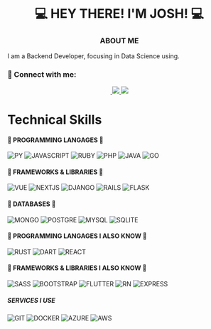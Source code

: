 <h1 align="center">
  💻 HEY THERE! I'M JOSH! 💻
</h1>

<h3 align="center"> ABOUT ME </h3>
<p>I am a Backend Developer, focusing in Data Science using.</p>
  
### 🤝 Connect with me:

<div align="center">
  
  <a href="https://www.linkedin.com/in/joshue-garcia-2805361a8/" target="_blank">
    <img src="https://img.shields.io/badge/LinkedIn-20232A?style=for-the-badge&logo=linkedin&logoColor=white" alt="">
  </a>
  
  <a href="https://www.instagram.com/davettomx/">
    <img src="https://img.shields.io/badge/instagram-20232A?style=for-the-badge&logo=instagram&logoColor=white">
  </a>

  <a href="https://www.tiktok.com/@davetto_mx">
    <img src="https://img.shields.io/badge/tiktok-20232A?style=for-the-badge&logo=tiktok&logoColor=white">
  </a>
</div>

# Technical Skills

#### 💼 PROGRAMMING LANGAGES 💼
![PY](https://img.shields.io/badge/Python-14354C?style=for-the-badge&logo=python&logoColor=white)
![JAVASCRIPT](https://img.shields.io/badge/javascript-14354C?style=for-the-badge&logo=javascript&logoColor=white)
![RUBY](https://img.shields.io/badge/Ruby-20232A?style=for-the-badge&logo=ruby&logoColor=white)
![PHP](https://img.shields.io/badge/PHP-14354C?style=for-the-badge&logo=php&logoColor=white)
![JAVA](https://img.shields.io/badge/Java-20232A?style=for-the-badge&logo=java&logoColor=white)
![GO](https://img.shields.io/badge/Go-14354C?style=for-the-badge&logo=go&logoColor=white)

#### 💼 FRAMEWORKS & LIBRARIES 💼
![VUE](https://img.shields.io/badge/VUE-14354C?style=for-the-badge&logo=Vue.js&logoColor=white)
![NEXTJS](https://img.shields.io/badge/Nextjs-14354C?style=for-the-badge&logo=nextjs&logoColor=white)
![DJANGO](https://img.shields.io/badge/Django-14354C?style=for-the-badge&logo=django&logoColor=white)
![RAILS](https://img.shields.io/badge/Ruby_on_Rails-20232A?style=for-the-badge&logo=ruby-on-rails&logoColor=white)
![FLASK](https://img.shields.io/badge/flask-14354C?style=for-the-badge&logo=flask&logoColor=white)

#### 💼 DATABASES 💼
![MONGO](https://img.shields.io/badge/MongoDB-14354C?style=for-the-badge&logo=mongodb&logoColor=white)
![POSTGRE](https://img.shields.io/badge/PostgreSQL-14354C?style=for-the-badge&logo=postgresql&logoColor=white)
![MYSQL](https://img.shields.io/badge/MySQL-20232A?style=for-the-badge&logo=mysql&logoColor=white)
![SQLITE](https://img.shields.io/badge/SQLite-20232A?style=for-the-badge&logo=sqlite&logoColor=white)

#### 💼 PROGRAMMING LANGAGES I ALSO KNOW 💼
![RUST](https://img.shields.io/badge/rust-20232A?style=for-the-badge&logo=rust&logoColor=white)
![DART](https://img.shields.io/badge/dart-20232A?style=for-the-badge&logo=dart&logoColor=white)
![REACT](https://img.shields.io/badge/REACT-14354C?style=for-the-badge&logo=react&logoColor=white)

#### 💼 FRAMEWORKS & LIBRARIES I ALSO KNOW 💼
![SASS](https://img.shields.io/badge/Sass-20232A?style=for-the-badge&logo=sass&logoColor=white)
![BOOTSTRAP](https://img.shields.io/badge/Bootstrap-20232A?style=for-the-badge&logo=bootstrap&logoColor=white)
![FLUTTER](https://img.shields.io/badge/Flutter-20232A?style=for-the-badge&logo=flutter&logoColor=white)
![RN](https://img.shields.io/badge/React_Native-20232A?style=for-the-badge&logo=react&logoColor=white)
![EXPRESS](https://img.shields.io/badge/Express.js-20232A?style=for-the-badge)

##### SERVICES I USE
![GIT](https://img.shields.io/badge/git-14354C?style=for-the-badge&logo=git&logoColor=white)
![DOCKER](https://img.shields.io/badge/docker-14354C?style=for-the-badge&logo=docker&logoColor=white)
![AZURE](https://img.shields.io/badge/Microsoft_Azure-0089D6?style=for-the-badge&logo=microsoft-azure&logoColor=white)
![AWS](https://img.shields.io/badge/Amazon_AWS-232F3E?style=for-the-badge&logo=amazon-aws&logoColor=white)
